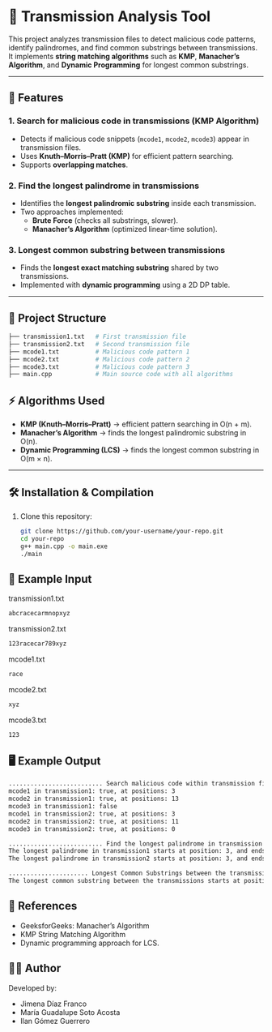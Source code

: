 # 🔎 Transmission Analysis Tool  

This project analyzes transmission files to detect malicious code patterns, identify palindromes, and find common substrings between transmissions. It implements **string matching algorithms** such as **KMP**, **Manacher’s Algorithm**, and **Dynamic Programming** for longest common substrings.  

---

## 📌 Features  

### 1. Search for malicious code in transmissions (KMP Algorithm)  
- Detects if malicious code snippets (`mcode1`, `mcode2`, `mcode3`) appear in transmission files.  
- Uses **Knuth–Morris–Pratt (KMP)** for efficient pattern searching.  
- Supports **overlapping matches**.  

### 2. Find the longest palindrome in transmissions  
- Identifies the **longest palindromic substring** inside each transmission.  
- Two approaches implemented:  
  - **Brute Force** (checks all substrings, slower).  
  - **Manacher’s Algorithm** (optimized linear-time solution).  

### 3. Longest common substring between transmissions  
- Finds the **longest exact matching substring** shared by two transmissions.  
- Implemented with **dynamic programming** using a 2D DP table.  

---

## 📂 Project Structure  
```bash
├── transmission1.txt   # First transmission file
├── transmission2.txt   # Second transmission file
├── mcode1.txt          # Malicious code pattern 1
├── mcode2.txt          # Malicious code pattern 2
├── mcode3.txt          # Malicious code pattern 3
├── main.cpp            # Main source code with all algorithms
```

## ⚡ Algorithms Used  

- **KMP (Knuth–Morris–Pratt)** → efficient pattern searching in O(n + m).  
- **Manacher’s Algorithm** → finds the longest palindromic substring in O(n).  
- **Dynamic Programming (LCS)** → finds the longest common substring in O(m × n).  

---

## 🛠️ Installation & Compilation  

1. Clone this repository:  
   ```bash
   git clone https://github.com/your-username/your-repo.git
   cd your-repo
   g++ main.cpp -o main.exe
   ./main
   ```
## 📝 Example Input
transmission1.txt
 ```bash
abcracecarmnopxyz
 ```

transmission2.txt
 ```bash
123racecar789xyz
 ```

mcode1.txt
 ```bash
race
 ```

mcode2.txt
 ```bash
xyz
 ```

mcode3.txt
 ```bash
123
 ```

## 🖥️ Example Output
 ```bash
.......................... Search malicious code within transmission files (Part 1)..............................
mcode1 in transmission1: true, at positions: 3
mcode2 in transmission1: true, at positions: 13
mcode3 in transmission1: false
mcode1 in transmission2: true, at positions: 3
mcode2 in transmission2: true, at positions: 11
mcode3 in transmission2: true, at positions: 0

.......................... Find the longest palindrome in transmission files (Part 2)..............................
The longest palindrome in transmission1 starts at position: 3, and ends at position: 11
The longest palindrome in transmission2 starts at position: 3, and ends at position: 11

...................... Longest Common Substrings between the transmission files (Part 3)........................
The longest common substring between the transmissions starts at position: 3, and ends at position: 11
 ```
## 📖 References

- GeeksforGeeks: Manacher’s Algorithm
- KMP String Matching Algorithm
- Dynamic programming approach for LCS.
  
## 👩‍💻 Author

Developed by:
- Jimena Díaz Franco
- María Guadalupe Soto Acosta
- Ilan Gómez Guerrero
